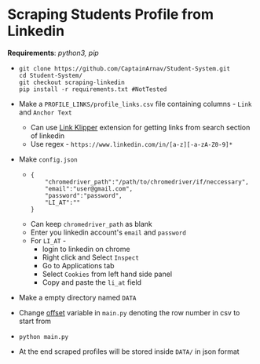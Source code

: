 # Scraping Students Profile from Linkedin

**Requirements**: _python3, pip_

* ```
  git clone https://github.com/CaptainArnav/Student-System.git
  cd Student-System/
  git checkout scraping-linkedin
  pip install -r requirements.txt #NotTested
  ```
  
* Make a `PROFILE_LINKS/profile_links.csv` file containing columns - `Link` and `Anchor Text`
  * Can use [Link Klipper](https://chrome.google.com/webstore/detail/link-klipper-extract-all/fahollcgofmpnehocdgofnhkkchiekoo?hl=en) extension for getting links from search section of linkedin
  * Use regex - `https://www.linkedin.com/in/[a-z][-a-zA-Z0-9]*`
  
* Make `config.json`
  * ```
    {
        "chromedriver_path":"/path/to/chromedriver/if/neccessary",
        "email":"user@gmail.com",
        "password":"password",
        "LI_AT":""
    }
    ```
  * Can keep `chromedriver_path` as blank
  * Enter you linkedin account's `email` and `password`
  * For `LI_AT` - 
    * login to linkedin on chrome
    * Right click and Select `Inspect`
    * Go to Applications tab
    * Select `Cookies` from left hand side panel
    * Copy and paste the `li_at` field
    
* Make a empty directory named `DATA`

* Change [offset](https://github.com/CaptainArnav/Student-System/blob/93b858e87210192f210dfa733139ee8765d7d560/main.py#L69) variable in `main.py` denoting the row number in csv to start from

* ```
  python main.py
  ```
  
* At the end scraped profiles will be stored inside `DATA/` in json format
